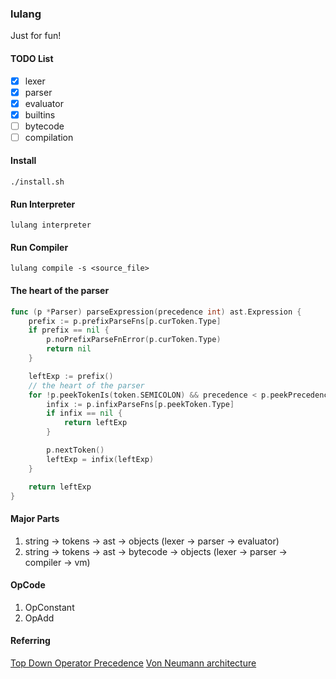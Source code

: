 ### lulang

Just for fun!

#### TODO List

* [x] lexer
* [x] parser
* [x] evaluator
* [x] builtins
* [ ] bytecode
* [ ] compilation

#### Install

```shell
./install.sh
```

#### Run Interpreter

```shell
lulang interpreter
```

#### Run Compiler

```shell
lulang compile -s <source_file>
```

#### The heart of the parser

```go
func (p *Parser) parseExpression(precedence int) ast.Expression {
    prefix := p.prefixParseFns[p.curToken.Type]
    if prefix == nil {
        p.noPrefixParseFnError(p.curToken.Type)
        return nil
    }

    leftExp := prefix()
    // the heart of the parser
    for !p.peekTokenIs(token.SEMICOLON) && precedence < p.peekPrecedence() {
        infix := p.infixParseFns[p.peekToken.Type]
        if infix == nil {
            return leftExp
        }

        p.nextToken()
        leftExp = infix(leftExp)
    }

    return leftExp
}
```

#### Major Parts

1. string -> tokens -> ast -> objects (lexer -> parser -> evaluator)
2. string -> tokens -> ast -> bytecode -> objects (lexer -> parser -> compiler -> vm)

#### OpCode

1. OpConstant
2. OpAdd

#### Referring

[Top Down Operator Precedence](https://tdop.github.io/)
[Von Neumann architecture](https://en.wikipedia.org/wiki/Von_Neumann_architecture)

